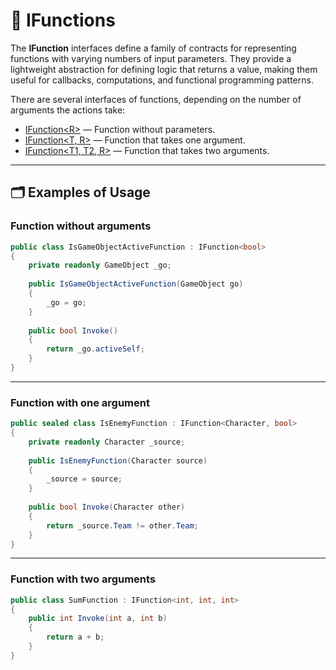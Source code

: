 # 🧩 IFunctions

The **IFunction** interfaces define a family of contracts for representing functions with varying numbers of input
parameters. They provide a lightweight abstraction for defining logic that returns a value, making them useful for
callbacks, computations, and functional programming patterns.

There are several interfaces of functions, depending on the number of arguments the actions take:

- [IFunction&lt;R&gt;](IFunction.md) — Function without parameters.
- [IFunction&lt;T, R&gt;](IFunction%601.md) — Function that takes one argument.
- [IFunction&lt;T1, T2, R&gt;](IFunction%602.md) — Function that takes two arguments.

---

## 🗂 Examples of Usage

### Function without arguments

```csharp
public class IsGameObjectActiveFunction : IFunction<bool>
{
    private readonly GameObject _go;
    
    public IsGameObjectActiveFunction(GameObject go) 
    {
        _go = go;
    }
    
    public bool Invoke() 
    {
        return _go.activeSelf;
    } 
}

```

---

### Function with one argument

```csharp
public sealed class IsEnemyFunction : IFunction<Character, bool>
{
    private readonly Character _source;
    
    public IsEnemyFunction(Character source) 
    {
        _source = source;  
    } 
    
    public bool Invoke(Character other) 
    {
        return _source.Team != other.Team; 
    } 
}
```

---

### Function with two arguments

```csharp
public class SumFunction : IFunction<int, int, int>
{
    public int Invoke(int a, int b) 
    {
        return a + b; 
    } 
}
```